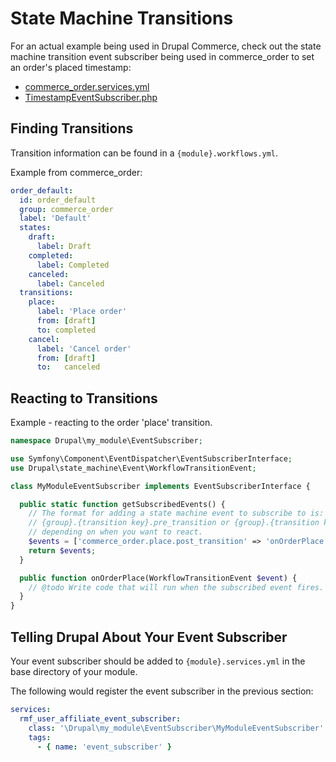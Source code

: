 # State Machine Transitions

For an actual example being used in Drupal Commerce, check out the state machine transition event subscriber being used in commerce_order to set an order's placed timestamp:
* [commerce_order.services.yml](https://github.com/drupalcommerce/commerce/blob/080ca52fbb9ec73b9eeece5487a62d221e75ed04/modules/order/commerce_order.services.yml#L29)
* [TimestampEventSubscriber.php](https://github.com/drupalcommerce/commerce/blob/080ca52fbb9ec73b9eeece5487a62d221e75ed04/modules/order/src/EventSubscriber/TimestampEventSubscriber.php)

## Finding Transitions
Transition information can be found in a `{module}.workflows.yml`.

Example from commerce_order:

```yaml
order_default:
  id: order_default
  group: commerce_order
  label: 'Default'
  states:
    draft:
      label: Draft
    completed:
      label: Completed
    canceled:
      label: Canceled
  transitions:
    place:
      label: 'Place order'
      from: [draft]
      to: completed
    cancel:
      label: 'Cancel order'
      from: [draft]
      to:   canceled
```

## Reacting to Transitions

Example - reacting to the order 'place' transition.

```php
namespace Drupal\my_module\EventSubscriber;

use Symfony\Component\EventDispatcher\EventSubscriberInterface;
use Drupal\state_machine\Event\WorkflowTransitionEvent;

class MyModuleEventSubscriber implements EventSubscriberInterface {

  public static function getSubscribedEvents() {
    // The format for adding a state machine event to subscribe to is:
    // {group}.{transition key}.pre_transition or {group}.{transition key}.post_transition
    // depending on when you want to react.
    $events = ['commerce_order.place.post_transition' => 'onOrderPlace'];
    return $events;
  }

  public function onOrderPlace(WorkflowTransitionEvent $event) {
    // @todo Write code that will run when the subscribed event fires.
  }
}
```

## Telling Drupal About Your Event Subscriber

Your event subscriber should be added to `{module}.services.yml` in the base directory of your module.

The following would register the event subscriber in the previous section:

```yaml
services:
  rmf_user_affiliate_event_subscriber:
    class: '\Drupal\my_module\EventSubscriber\MyModuleEventSubscriber'
    tags:
      - { name: 'event_subscriber' }
```